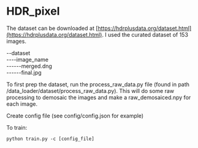 # HDR_pixel

The dataset can be downloaded at [https://hdrplusdata.org/dataset.html](https://hdrplusdata.org/dataset.html). I used the curated dataset of 153 images.

--dataset<br>
----image_name<br>
------merged.dng<br>
------final.jpg<br>

To first prep the dataset, run the process_raw_data.py file (found in path /data_loader/dataset/process_raw_data.py). This will do some raw processing to demosaic the images and make a raw_demosaiced.npy for each image. 


Create config file (see config/config.json for example)

To train:

```python train.py -c [config_file] ```
